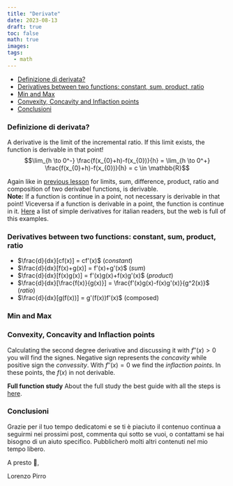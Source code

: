```yaml
---
title: "Derivate"
date: 2023-08-13
draft: true
toc: false
math: true
images:
tags:
  - math
---
```


- [Definizione di derivata?](#definizione-di-derivata)
- [Derivatives between two functions: constant, sum, product, ratio](#derivatives-between-two-functions-constant-sum-product-ratio)
- [Min and Max](#min-and-max)
- [Convexity, Concavity and Inflaction points](#convexity-concavity-and-inflaction-points)
- [Conclusioni](#conclusioni)

### Definizione di derivata?

A derivative is the limit of the incremental ratio. If this limit exists, the function is derivable in that point!
$$\lim_{h \to 0^-} \frac{f(x_{0}+h)-f(x_{0})}{h} = \lim_{h \to 0^+} \frac{f(x_{0}+h)-f(x_{0})}{h} = c \in \mathbb{R}$$

Again like in [previous lesson](/posts/limits/) for limits, sum, difference, product, ratio and composition of two derivabel functions, is derivable.  
**Note:** If a function is continue in a point, not necessary is derivable in that point! Viceversa if a function is derivable in a point, the function is continue in it.
[Here](https://www.youmath.it/lezioni/analisi-matematica/derivate/212-derivate-di-funzioni-elementari.html "{rel='nofollow'}") a list of simple derivatives for italian readers, but the web is full of this examples.

### Derivatives between two functions: constant, sum, product, ratio
* $\frac{d}{dx}[cf(x)] = cf'(x)$ (*constant*) 
* $\frac{d}{dx}[f(x)+g(x)] = f'(x)+g'(x)$ (*sum*)
* $\frac{d}{dx}[f(x)g(x)] = f'(x)g(x)+f(x)g'(x)$ (*product*)
* $\frac{d}{dx}[\frac{f(x)}{g(x)}] = \frac{f'(x)g(x)-f(x)g'(x)}{g^2(x)}$ (*ratio*)
* $\frac{d}{dx}[g(f(x))] = g'(f(x))f'(x)$ (composed)

### Min and Max


### Convexity, Concavity and Inflaction points
Calculating the second degree derivative and discussing it with $f''(x) > 0$ you will find the signes. Negative sign represents the *concavity* while positive sign the *convessity*.
With $f''(x) = 0$ we find the *inflaction points*.  In these points, the $f(x)$ in not derivable.

**Full function study**
About the full study the best guide with all the steps is [here](https://www.youmath.it/lezioni/analisi-matematica/studio-di-funzioni-grafico.html "{rel='nofollow'}").

### Conclusioni

Grazie per il tuo tempo dedicatomi e se ti è piaciuto il contenuo continua a seguirmi
nei prossimi post, commenta qui sotto se vuoi, o contattami se hai bisogno di un aiuto specifico. Pubblicherò molti altri contenuti nel mio tempo libero.

A presto 👋,

Lorenzo Pirro